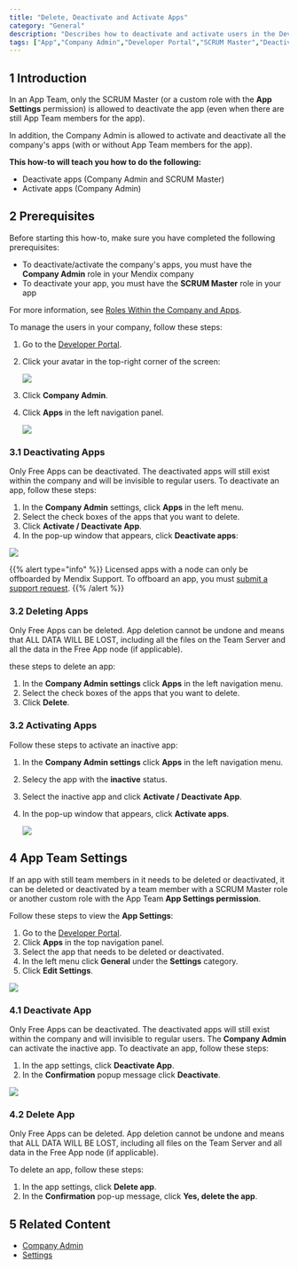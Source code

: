 ```yaml
---
title: "Delete, Deactivate and Activate Apps"
category: "General"
description: "Describes how to deactivate and activate users in the Developer Portal."
tags: ["App","Company Admin","Developer Portal","SCRUM Master","Deactivate"]
---
```


## 1 Introduction

In an App Team, only the SCRUM Master (or a custom role with the **App Settings** permission) is allowed to deactivate the app (even when there are still App Team members for the app).

In addition, the Company Admin is allowed to activate and deactivate all the company's apps (with or without App Team members for the app).

**This how-to will teach you how to do the following:**

* Deactivate apps (Company Admin and SCRUM Master)
* Activate apps (Company Admin)

## 2 Prerequisites

Before starting this how-to, make sure you have completed the following prerequisites:

* To deactivate/activate the company's apps, you must have the **Company Admin** role in your Mendix company
* To deactivate your app, you must have the **SCRUM Master** role in your app 

For more information, see [Roles Within the Company and Apps](/developerportal/general/roles).

To manage the users in your company, follow these steps:

1. Go to the [Developer Portal](http://home.mendix.com).
2.  Click your avatar in the top-right corner of the screen:

    ![](attachments/companyadmin/company-admin.png)

3. Click **Company Admin**.
4.  Click **Apps** in the left navigation panel.

    ![](attachments/companyadmin/apps.png)

### 3.1 Deactivating Apps

Only Free Apps can be deactivated. The deactivated apps will still exist within the company and will be invisible to regular users. To deactivate an app, follow these steps:

1. In the **Company Admin** settings, click **Apps** in the left menu. 
2. Select the check boxes of the apps that you want to delete.
3. Click **Activate / Deactivate App**.
4. In the pop-up window that appears, click **Deactivate apps**:

  ![](attachments/companyadmin/deactivate-app.png)    

{{% alert type="info" %}}
Licensed apps with a node can only be offboarded by Mendix Support. To offboard an app, you must [submit a support request](https://support.mendix.com/hc/en-us/requests/new).
{{% /alert %}}
    
### 3.2 Deleting Apps

Only Free Apps can be deleted. App deletion cannot be undone and means that ALL DATA WILL BE LOST, including all the files on the Team Server and all the data in the Free App node (if applicable).

 these steps to delete an app:

1. In the **Company Admin settings** click **Apps** in the left navigation menu. 
2. Select the check boxes of the apps that you want to delete.
3. Click **Delete**.

### 3.2 Activating Apps

Follow these steps to activate an inactive app:    

1.  In the **Company Admin settings** click **Apps** in the left navigation menu.
2.  Selecy the app with the **inactive** status.
3.  Select the inactive app and click **Activate / Deactivate App**.
4.  In the pop-up window that appears, click **Activate apps**.         

    ![](attachments/companyadmin/activate-app.png)

## 4 App Team Settings

If an app with still team members in it needs to be deleted or deactivated, it can be deleted or deactivated by a team member with a SCRUM Master role or another custom role with the App Team **App Settings permission**. 

Follow these steps to view the **App Settings**:

1. Go to the [Developer Portal](http://home.mendix.com).
2. Click **Apps** in the top navigation panel.
3. Select the app that needs to be deleted or deactivated.
4. In the left menu click **General** under the **Settings** category.
5. Click **Edit Settings**.

  ![](attachments/settings/change-appcontact.png)

### 4.1 Deactivate App

Only Free Apps can be deactivated. The deactivated apps will still exist within the company and will invisible to regular users. The **Company Admin** can activate the inactive app.
To deactivate an app, follow these steps:

1. In the app settings, click **Deactivate App**.
2. In the **Confirmation** popup message click **Deactivate**.

  ![](attachments/settings/settings-delete.png)

### 4.2 Delete App

Only Free Apps can be deleted. App deletion cannot be undone and means that ALL DATA WILL BE LOST, including all files on the Team Server and all data in the Free App node (if applicable).

To delete an app, follow these steps:

1. In the app settings, click **Delete app**.
2. In the **Confirmation** pop-up message, click **Yes, delete the app**.

## 5 Related Content

* [Company Admin](/developerportal/companyadmin)
* [Settings](/developerportal/settings)
